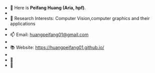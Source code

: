 
- 👋 Here is **Peifang Huang (Aria, hpf)**.<br>
-
- 👀 Research Interests:  Computer Vision,computer graphics and their applications
-
- 📫 Email:  huangpeifang01@gmail.com
-
- 📚 Website:  https://huangpeifang01.github.io/
-
- 🍱 
- 📜 
